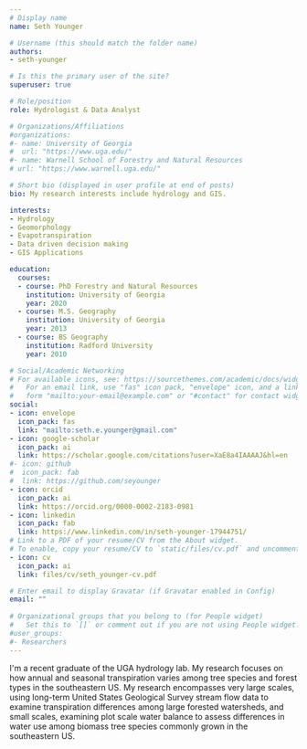 ```yaml
---
# Display name
name: Seth Younger

# Username (this should match the folder name)
authors:
- seth-younger

# Is this the primary user of the site?
superuser: true

# Role/position
role: Hydrologist & Data Analyst

# Organizations/Affiliations
#organizations:
#- name: University of Georgia
#  url: "https://www.uga.edu/"
#- name: Warnell School of Forestry and Natural Resources
# url: "https://www.warnell.uga.edu/"

# Short bio (displayed in user profile at end of posts)
bio: My research interests include hydrology and GIS.

interests:
- Hydrology
- Geomorphology
- Evapotranspiration
- Data driven decision making
- GIS Applications

education:
  courses:
  - course: PhD Forestry and Natural Resources
    institution: University of Georgia
    year: 2020
  - course: M.S. Geography
    institution: University of Georgia
    year: 2013
  - course: BS Geography
    institution: Radford University
    year: 2010

# Social/Academic Networking
# For available icons, see: https://sourcethemes.com/academic/docs/widgets/#icons
#   For an email link, use "fas" icon pack, "envelope" icon, and a link in the
#   form "mailto:your-email@example.com" or "#contact" for contact widget.
social:
- icon: envelope
  icon_pack: fas
  link: "mailto:seth.e.younger@gmail.com"
- icon: google-scholar
  icon_pack: ai
  link: https://scholar.google.com/citations?user=XaE8a4IAAAAJ&hl=en
#- icon: github
#  icon_pack: fab
#  link: https://github.com/seyounger
- icon: orcid
  icon_pack: ai
  link: https://orcid.org/0000-0002-2183-0981
- icon: linkedin
  icon_pack: fab
  link: https://www.linkedin.com/in/seth-younger-17944751/
# Link to a PDF of your resume/CV from the About widget.
# To enable, copy your resume/CV to `static/files/cv.pdf` and uncomment the lines below.  
- icon: cv
  icon_pack: ai
  link: files/cv/seth_younger-cv.pdf

# Enter email to display Gravatar (if Gravatar enabled in Config)
email: ""
  
# Organizational groups that you belong to (for People widget)
#   Set this to `[]` or comment out if you are not using People widget.  
#user_groups:
#- Researchers
---
```


I'm a recent graduate of the UGA hydrology lab. My research focuses on how annual and seasonal transpiration varies among tree species and forest types in the southeastern US.  My research encompasses very large scales, using long-term United States Geological Survey stream flow data to examine transpiration differences among large forested watersheds, and small scales, examining plot scale water balance to assess differences in water use among biomass tree species commonly grown in the southeastern US.

